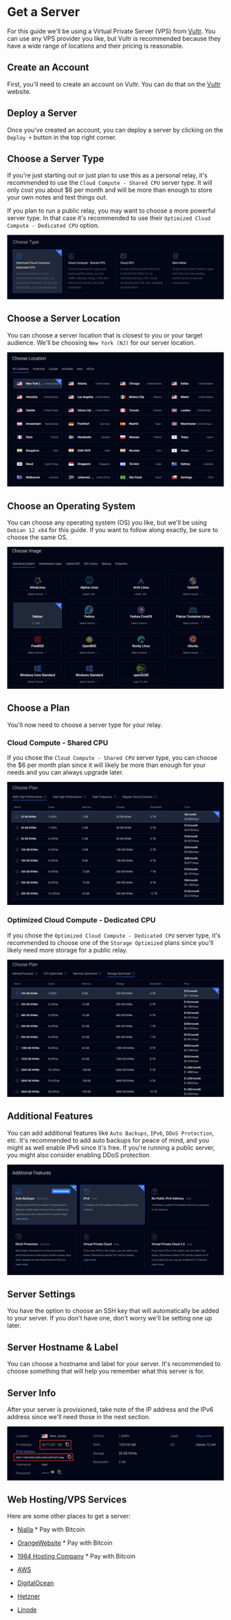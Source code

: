 # Get a Server

For this guide we'll be using a Virtual Private Server (VPS) from [Vultr](https://www.vultr.com/?ref=9247696 "Vultr"). You can use any VPS provider you like, but Vultr is recommended because they have a wide range of locations and their pricing is reasonable.

## Create an Account

First, you'll need to create an account on Vultr. You can do that on the [Vultr](https://www.vultr.com/register "Create an account on Vultr") website.

## Deploy a Server

Once you've created an account, you can deploy a server by clicking on the `Deploy +` button in the top right corner.

## Choose a Server Type

If you're just starting out or just plan to use this as a personal relay, it's recommended to use the `Cloud Compute - Shared CPU` server type. It will only cost you about $6 per month and will be more than enough to store your own notes and test things out.

If you plan to run a public relay, you may want to choose a more powerful server type. In that case it's recommended to use their `Optimized Cloud Compute - Dedicated CPU` option.

![Server Type](../images/server-type.png)

## Choose a Server Location

You can choose a server location that is closest to you or your target audience. We'll be choosing `New York (NJ)` for our server location.

![Choose Location](../images/choose-location.png)

## Choose an Operating System

You can choose any operating system (OS) you like, but we'll be using `Debian 12 x64` for this guide. If you want to follow along exactly, be sure to choose the same OS.

![Choose Image](../images/choose-image.png)

## Choose a Plan

You'll now need to choose a server type for your relay.

### Cloud Compute - Shared CPU

If you chose the `Cloud Compute - Shared CPU` server type, you can choose the $6 per month plan since it will likely be more than enough for your needs and you can always upgrade later.

![Choose Plan Personal](../images/choose-plan-personal.png)

### Optimized Cloud Compute - Dedicated CPU

If you chose the `Optimized Cloud Compute - Dedicated CPU` server type, it's recommended to choose one of the `Storage Optimized` plans since you'll likely need more storage for a public relay.

![Choose Plan Public](../images/choose-plan-public.png)

## Additional Features

You can add additional features like `Auto Backups`, `IPv6`, `DDoS Protection`, etc. It's recommended to add auto backups for peace of mind, and you might as well enable IPv6 since it's free. If you're running a public server, you might also consider enabling DDoS protection.

![Additional Features](../images/additional-features.png)

## Server Settings

You have the option to choose an SSH key that will automatically be added to your server. If you don't have one, don't worry we'll be setting one up later.

## Server Hostname & Label

You can choose a hostname and label for your server. It's recommended to choose something that will help you remember what this server is for.

## Server Info

After your server is provisioned, take note of the IP address and the IPv6 address since we'll need those in the next section.

![Server Info](../images/server-info.png)

## Web Hosting/VPS Services

Here are some other places to get a server:

- [Njalla](https://njal.la "Njalla") \* Pay with Bitcoin

- [OrangeWebsite](https://orangewebsite.com "OrangeWebsite") \* Pay with Bitcoin

- [1984 Hosting Company](https://1984.hosting "1984 Hosting Company") \* Pay with Bitcoin

- [AWS](https://aws.amazon.com "AWS")

- [DigitalOcean](https://www.digitalocean.com "DigitalOcean")

- [Hetzner](https://www.hetzner.com "Hetzner")

- [Linode](https://www.linode.com "Linode")

